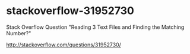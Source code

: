 # stackoverflow-31952730
Stack Overflow Question "Reading 3 Text Files and Finding the Matching Number?"

http://stackoverflow.com/questions/31952730/
